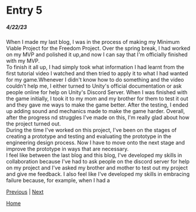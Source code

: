 # Entry 5
##### 4/22/23

When I made my last blog, I was in the process of making my Minimum Viable Project for the Freedom Project. Over the spring break, I had worked on my MVP and polished it up,and now I can say that I'm officially finished with my MVP.  
To finish it all up, I had simply took what information I had learnt from the first tutorial video I watched and then tried to apply it to what I had wanted for my game.Whenever I didn't know how to do something and the video couldn't help me, I either turned to Unity's official documentation or ask people online for help on Unity's Discord Server. When I was finished with the game initially, I took it to my mom and my brother for them to test it out and they gave me ways to make the game better. After the testing, I ended up adding sound and mechanics made to make the game harder. Overall, after the progress nd struggles I've made on this, I'm really glad about how the project turned out.  
During the time I've worked on this project, I've been on the stages of creating a prototype and testing and evaluating the prototype in the engineering design process. Now I have to move onto the next stage and improve the prototype in ways that are necessary.  
I feel like between the last blog and this blog, I've developed my skills in collaboration because I've had to ask people on the discord server for help on my project and I've asked my brother and mother to test out my project and give me feedback. I also feel like I've developed my skills in embracing failure because, for example, when I had a

[Previous](entry04.md) | [Next](entry06.md)

[Home](../README.md)
